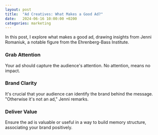 ```yaml
---
layout: post
title:  "Ad Creatives: What Makes a Good Ad?"
date:   2024-06-16 10:00:00 +0200
categories: marketing
---
```



In this post, I explore what makes a good ad, drawing insights from Jenni Romaniuk, a notable figure from the Ehrenberg-Bass Institute.

### Grab Attention
Your ad should capture the audience's attention. No attention, means no impact.

### Brand Clarity
It's crucial that your audience can identify the brand behind the message. "Otherwise it's not an ad," Jenni remarks.

### Deliver Value
Ensure the ad is valuable or useful in a way to build memory structure, associating your brand positively.
